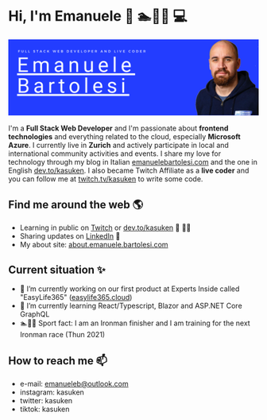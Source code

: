
# Hi, I'm Emanuele 👋 🏊🚴🏃 💻

<img src="https://raw.githubusercontent.com/kasuken/kasuken/master/githubbanner.png" alt="Emanuele Bartolesi - software engineer, content creator and community organizer">

I'm a **Full Stack Web Developer** and I'm passionate about **frontend technologies** and everything related to the cloud, especially **Microsoft Azure**.
I currently live in **Zurich** and actively participate in local and international community activities and events.
I share my love for technology through my blog in Italian <a href="https://www.emanuelebartolesi.com" target="_blank">emanuelebartolesi.com</a> and the one in English <a href="https://dev.to/kasuken" target="_blank">dev.to/kasuken</a>.
I also became Twitch Affiliate as a **live coder** and you can follow me at <a href="https://twitch.tv/kasuken" target="_blank">twitch.tv/kasuken</a> to write some code. 

## Find me around the web 🌎
- Learning in public on <a href="https://www.twitch.tv/kasuken" target="_blank">Twitch</a> or <a href="https://dev.to/kasuken" target="_blank">dev.to/kasuken</a> 🎦 ✍🏾
- Sharing updates on <a href="https://www.linkedin.com/in/bartolesiemanuele/">LinkedIn</a> 💼
- My about site: <a href="https://about.emanuelebartolesi.com/" target="_blank">about.emanuele.bartolesi.com</a>

## Current situation ✨

- 🔭 I’m currently working on our first product at Experts Inside called "EasyLife365" (<a href="https://www.easylife365.cloud" target="_blank">easylife365.cloud</a>) 
- 🌱 I’m currently learning React/Typescript, Blazor and ASP.NET Core GraphQL
- 🏊🚴🏃 Sport fact: I am an Ironman finisher and I am training for the next Ironman race (Thun 2021)

## How to reach me 📫
- e-mail: emanueleb@outlook.com
- instagram: kasuken
- twitter: kasuken
- tiktok: kasuken

<!--
**kasuken/kasuken** is a ✨ _special_ ✨ repository because its `README.md` (this file) appears on your GitHub profile.

Here are some ideas to get you started:

- 🔭 I’m currently working on ...
- 🌱 I’m currently learning ...
- 👯 I’m looking to collaborate on ...
- 🤔 I’m looking for help with ...
- 💬 Ask me about ...
- 📫 How to reach me: ...
- 😄 Pronouns: ...
- ⚡ Fun fact: ...
-->
